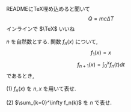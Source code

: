 READMEにTeX埋め込めると聞いて
$$Q=mc\Delta T$$
インラインで $\TeX$ いいね

$n$ を自然数とする. 関数 $f_n(x)$ について, 
$$f_1(x)=x$$
$$f_{n+1}(x)=\int_0^xf_n(t)dt$$
であるとき,

(1) $f_n(x)$ を $n,x$ を用いて表せ.

(2) $\sum_{k=0}^\infty f_n(k)$ を $n$ で表せ.
